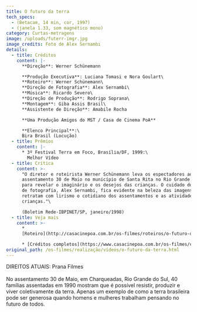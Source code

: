 ```yaml
---
title: O futuro da terra
tech_specs:
  - (Betacam, 14 min, cor, 1997)
  - (janela 1.33, som magnético mono)
category: Curtas-metragens
image: /uploads/futerr-imgr.jpg
image_credits: Foto de Alex Sernambi
details:
  - title: Créditos
    content: |-
      **Direção**: Werner Schünemann

      **Produção Executiva**: Luciana Tomasi e Nora Goulart\
      **Roteiro**: Werner Schünemann\
      **Direção de Fotografia**: Alex Sernambi\
      **Música**: Ricardo Severo\
      **Direção de Produção**: Rodrigo Soprana\
      **Montagem**: Giba Assis Brasil\
      **Assistente de Direção**: Amabile Rocha

      **Uma Produção Amigos do MST / Casa de Cinema PoA**

      **Elenco Principal**:\
      Bira Brasil (Locução)
  - title: Prêmios
    content: |-
      * 3º Festival Terra em Foco, Brasília/DF, 1999:\
        Melhor Vídeo
  - title: Crítica
    content: >-
      "O diretor e roteirista Werner Schünemann leva os espectadores ao
      assentamento 30 de Maio no município de Santa Rita no Rio Grande do Sul
      para revelar o imaginário e os desejos das crianças. O cuidado do diretor
      de fotografia, Alex Sernambi, fica evidente na beleza das imagens que
      retratam com lirismo o cotidiano dos assentamentos e as atividades das
      crianças."\

      (Boletim Rede-IBPINET/SP, janeiro/1998)
  - title: Veja mais
    content: >-
      *
      [Roteiro](http://casacinepoa.com.br/os-filmes/roteiros/o-futuro-da-terra)

      * [Créditos completos](https://www.casacinepoa.com.br/os-filmes/curtas/o-futuro-da-terra-créditos.html)
original_path: /os-filmes/realização/vídeos/o-futuro-da-terra.html
---
```

D﻿IREITOS ATUAIS: Prana Filmes\
\
No assentamento 30 de Maio, em Charqueadas, Rio Grande do Sul, 40 famílias assentadas em 1990 mostram que é possível resistir, produzir e viver coletivamente da terra. Apenas um exemplo de como a terra brasileira pode ser generosa quando homens e mulheres trabalham pensando no futuro de todos.